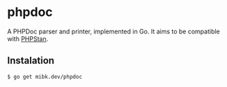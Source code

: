 # phpdoc

A PHPDoc parser and printer, implemented in Go. It aims to be
compatible with [PHPStan](https://github.com/phpstan/phpstan).

## Instalation

```
$ go get mibk.dev/phpdoc
```
